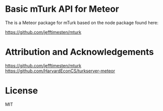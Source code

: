 # Basic mTurk API for Meteor

The is a Meteor package for mTurk based on the node package found here:

https://github.com/jefftimesten/mturk

# Attribution and Acknowledgements

https://github.com/jefftimesten/mturk
https://github.com/HarvardEconCS/turkserver-meteor

# License

MIT